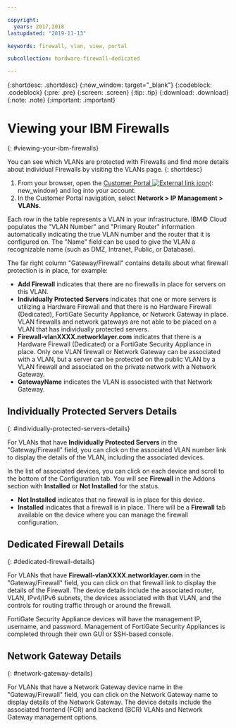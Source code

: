```yaml
---

copyright:
  years: 2017,2018
lastupdated: "2019-11-13"

keywords: firewall, vlan, view, portal

subcollection: hardware-firewall-dedicated

---
```


{:shortdesc: .shortdesc}
{:new_window: target="_blank"}
{:codeblock: .codeblock}
{:pre: .pre}
{:screen: .screen}
{:tip: .tip}
{:download: .download}
{:note: .note}
{:important: .important}

# Viewing your IBM Firewalls
{: #viewing-your-ibm-firewalls}

You can see which VLANs are protected with Firewalls and find more details about individual Firewalls by visiting the VLANs page.
{: shortdesc}

1. From your browser, open the [Customer Portal ![External link icon](../../icons/launch-glyph.svg "External link icon")](https://control.softlayer.com/){: new_window} and log into your account.
2. In the Customer Portal navigation, select **Network > IP Management > VLANs**.

Each row in the table represents a VLAN in your infrastructure. IBM© Cloud populates the "VLAN Number" and "Primary Router" information automatically indicating the true VLAN number and the router that it is configured on. The "Name" field can be used to give the VLAN a recognizable name (such as DMZ, Intranet, Public, or Database).

The far right column "Gateway/Firewall" contains details about what firewall protection is in place, for example:

* **Add Firewall** indicates that there are no firewalls in place for servers on this VLAN.
* **Individually Protected Servers** indicates that one or more servers is utilizing a Hardware Firewall and that there is no Hardware Firewall (Dedicated), FortiGate Security Appliance, or Network Gateway in place. VLAN firewalls and network gateways are not able to be placed on a VLAN that has individually protected servers.
* **Firewall-vlanXXXX.networklayer.com** indicates that there is a Hardware Firewall (Dedicated) or a FortiGate Security Appliance in place. Only one VLAN firewall or Network Gateway can be associated with a VLAN, but a server can be protected on the public VLAN by a VLAN firewall and associated on the private network with a Network Gateway.
* **GatewayName** indicates the VLAN is associated with that Network Gateway.

## Individually Protected Servers Details
{: #individually-protected-servers-details}

For VLANs that have **Individually Protected Servers** in the "Gateway/Firewall" field, you can click on the associated VLAN number link to display the details of the VLAN, including the associated devices.

In the list of associated devices, you can click on each device and scroll to the bottom of the Configuration tab. You will see **Firewall** in the Addons section with **Installed** or **Not Installed** for the status.

* **Not Installed** indicates that no firewall is in place for this device.
* **Installed** indicates that a firewall is in place. There will be a **Firewall** tab available on the device where you can manage the firewall configuration.

## Dedicated Firewall Details
{: #dedicated-firewall-details}

For VLANs that have **Firewall-vlanXXXX.networklayer.com** in the "Gateway/Firewall" field, you can click on that firewall link to display the details of the Firewall. The device details include the associated router, VLAN, IPv4/IPv6 subnets, the devices associated with that VLAN, and the controls for routing traffic through or around the firewall.

FortiGate Security Appliance devices will have the management IP, username, and password.  Management of FortiGate Security Appliances is completed through their own GUI or SSH-based console.

## Network Gateway Details
{: #network-gateway-details}

For VLANs that have a Network Gateway device name in the "Gateway/Firewall" field, you can click on the Network Gateway name to display details of the Network Gateway. The device details include the associated frontend (FCR) and backend (BCR) VLANs and Network Gateway management options.
